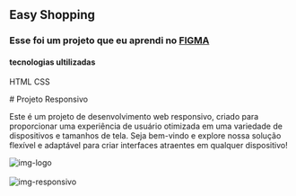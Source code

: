 <h1 aling="center">
<h2>Easy Shopping</h2>
</h1>
<h3>Esse foi um projeto que eu aprendi no <a href="https://www.figma.com/file/LzA0ntQdfERw4z41hxvLSs/13.-(Positive)-Congratulation-You-get-40-point-for-your-ride?type=design&node-id=0-1&mode=design&t=DHf9bzOT6gLlzXVo-0">FIGMA</a></h3>
<h4>tecnologias ultilizadas</h4>
 HTML
 CSS
 <p># Projeto Responsivo

Este é um projeto de desenvolvimento web responsivo, criado para proporcionar uma experiência de usuário otimizada em uma variedade de dispositivos e tamanhos de tela. Seja bem-vindo e explore nossa solução flexível e adaptável para criar interfaces atraentes em qualquer dispositivo!
<p/>
<img src="https://github.com/zenaldo-oliveira/Projetos-wide-Coverage-Responsivo-Figma/blob/main/assets/easy.png?raw=true" alt="img-logo"/>
 <br>
 <br>
<img src="https://github.com/zenaldo-oliveira/Projetos-wide-Coverage-Responsivo-Figma/blob/main/assets/easye.png?raw=true" alt="img-responsivo"/>
